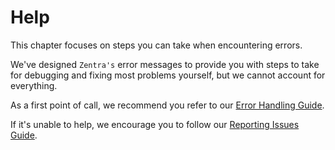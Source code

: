 # Help

This chapter focuses on steps you can take when encountering errors.

We've designed `Zentra's` error messages to provide you with steps to take for debugging and fixing most problems yourself, but we cannot account for everything.

As a first point of call, we recommend you refer to our [Error Handling Guide](errors.md).

If it's unable to help, we encourage you to follow our [Reporting Issues Guide](report.md).

